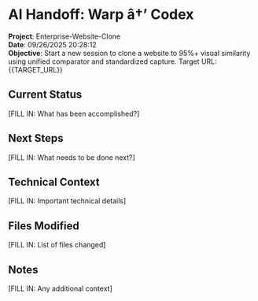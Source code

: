 ﻿# AI Handoff: Warp â†’ Codex

**Project**: Enterprise-Website-Clone  
**Date**: 09/26/2025 20:28:12  
**Objective**: Start a new session to clone a website to 95%+ visual similarity using unified comparator and standardized capture. Target URL: {{TARGET_URL}}

## Current Status
[FILL IN: What has been accomplished?]

## Next Steps
[FILL IN: What needs to be done next?]

## Technical Context
[FILL IN: Important technical details]

## Files Modified
[FILL IN: List of files changed]

## Notes
[FILL IN: Any additional context]

